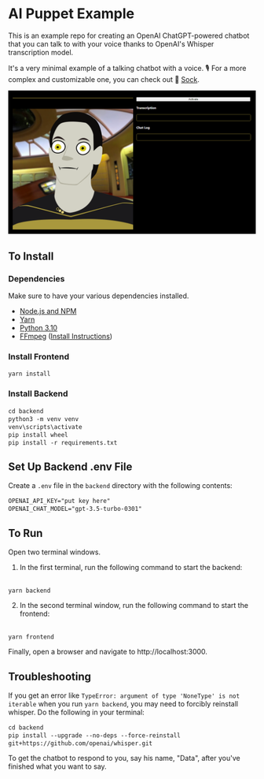 # AI Puppet Example

This is an example repo for creating an OpenAI ChatGPT-powered chatbot that you can talk to with your voice thanks to OpenAI's Whisper transcription model.

It's a very minimal example of a talking chatbot with a voice. 🎙 For a more complex and customizable one, you can check out 🧦 [Sock](https://github.com/didymos-io/sock#readme).

<p align="center">
  <img src="public/sample/sample-image.PNG">
</p>

## To Install

### Dependencies

Make sure to have your various dependencies installed.

- [Node.js and NPM](https://nodejs.org/)
- [Yarn](https://classic.yarnpkg.com/lang/en/docs/install/#windows-stable)
- [Python 3.10](https://www.python.org/downloads/)
- [FFmpeg](https://ffmpeg.org/download.html) ([Install Instructions](https://phoenixnap.com/kb/ffmpeg-windows))

### Install Frontend

```
yarn install
```

### Install Backend

```
cd backend
python3 -m venv venv
venv\scripts\activate
pip install wheel
pip install -r requirements.txt
```

## Set Up Backend .env File

Create a `.env` file in the `backend` directory with the following contents:

```
OPENAI_API_KEY="put key here"
OPENAI_CHAT_MODEL="gpt-3.5-turbo-0301"
```

## To Run

Open two terminal windows.

1. In the first terminal, run the following command to start the backend:

```

yarn backend

```

2. In the second terminal window, run the following command to start the frontend:

```

yarn frontend

```

Finally, open a browser and navigate to http://localhost:3000.

## Troubleshooting

If you get an error like `TypeError: argument of type 'NoneType' is not iterable` when you run `yarn backend`, you may need to forcibly reinstall whisper. Do the following in your terminal:

```
cd backend
pip install --upgrade --no-deps --force-reinstall git+https://github.com/openai/whisper.git
```

To get the chatbot to respond to you, say his name, "Data", after you've finished what you want to say.
